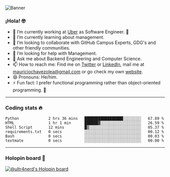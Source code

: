 ![Banner](banner.gif)

### ¡Hola! 🤓

- 🔭 I’m currently working at [Uber](https://uber.com) as Software Engineer. 🚗
- 🌱 I’m currently learning about management.
- 👯 I’m looking to collaborate with GitHub Campus Experts, GDG's and other friendly communities.
- 🤔 I’m looking for help with Management.
- 💬 Ask me about Backend Engineering and Computer Science.
- 📫 How to reach me: Find me on [Twitter](https://twitter.com/ultr4nerd) or [LinkedIn](https://www.linkedin.com/in/ultr4nerd), mail me at [mauriciochavezolea@gmail.com](mailto:mauriciochavezolea@gmail.com) or go check my own [website](https://mauriciochavez.dev).
- 😄 Pronouns: He/him. 
- ⚡ Fun fact: I prefer functional programming rather than object-oriented programming. 🤭
---

### Coding stats 🔥

<!--START_SECTION:waka-->

```text
Python             2 hrs 36 mins   █████████████████░░░░░░░░   67.89 %
HTML               1 hr 1 min      ██████▓░░░░░░░░░░░░░░░░░░   26.59 %
Shell Script       12 mins         █▒░░░░░░░░░░░░░░░░░░░░░░░   05.37 %
requirements.txt   0 secs          ░░░░░░░░░░░░░░░░░░░░░░░░░   00.12 %
Bash               0 secs          ░░░░░░░░░░░░░░░░░░░░░░░░░   00.03 %
textmate           0 secs          ░░░░░░░░░░░░░░░░░░░░░░░░░   00.00 %
```

<!--END_SECTION:waka-->

---

### Holopin board 🦖

[![@ultr4nerd's Holopin board](https://holopin.me/ultr4nerd)](https://holopin.io/@ultr4nerd)
